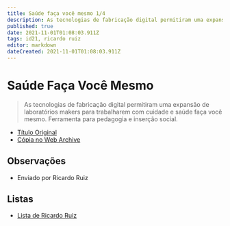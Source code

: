```yaml
---
title: Saúde faça você mesmo 1/4
description: As tecnologias de fabricação digital permitiram uma expansão de laboratórios makers para trabalharem com cuidade e saúde faça você mesmo. 
published: true
date: 2021-11-01T01:08:03.911Z
tags: id21, ricardo ruiz
editor: markdown
dateCreated: 2021-11-01T01:08:03.911Z
---
```


# Saúde Faça Você Mesmo

> As tecnologias de fabricação digital permitiram uma expansão de laboratórios makers para trabalharem com cuidade e saúde faça você mesmo. Ferramenta para pedagogia e inserção social.

 - [Título Original](https://www.thingiverse.com/search?q=healthcare&type=things&sort=relevant)
 - [Cópia no Web Archive](https://web.archive.org/web/20210924125743/https://www.thingiverse.com/search?q=healthcare&type=things&sort=relevant)

## Observações

- Enviado por Ricardo Ruiz

## Listas

- [Lista de Ricardo Ruiz](/listas/ricardo-ruiz)